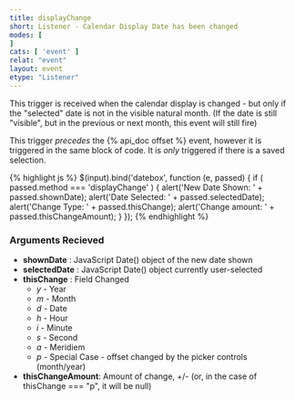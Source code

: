 ```yaml
---
title: displayChange
short: Listener - Calendar Display Date has been changed
modes: [
]
cats: [ 'event' ]
relat: "event"
layout: event
etype: "Listener"
---
```


This trigger is received when the calendar display is changed - but only if the "selected" date is 
not in the visible natural month. (If the date is still "visible", but in the previous or next month, 
this event will still fire)

This trigger *precedes* the {% api_doc offset %} event, however it is
triggered in the same block of code.  It is *only* triggered if there is a 
saved selection.


{% highlight js %}
$(input).bind('datebox', function (e, passed) { 
  if ( passed.method === 'displayChange' ) {
    alert('New Date Shown: ' + passed.shownDate);
    alert('Date Selected: ' + passed.selectedDate);
    alert('Change Type: ' + passed.thisChange);
    alert('Change amount: ' + passed.thisChangeAmount);
  }
});
{% endhighlight %}

### Arguments Recieved

 - **shownDate** : JavaScript Date() object of the new date shown
 - **selectedDate** : JavaScript Date() object currently user-selected
 - **thisChange** : Field Changed
   - *y* - Year
   - *m* - Month
   - *d* - Date
   - *h* - Hour
   - *i* - Minute
   - *s* - Second
   - *a* - Meridiem
   - *p* - Special Case - offset changed by the picker controls (month/year)
 - **thisChangeAmount**: Amount of change, +/- (or, in the case of thisChange === "p", it will be null)

